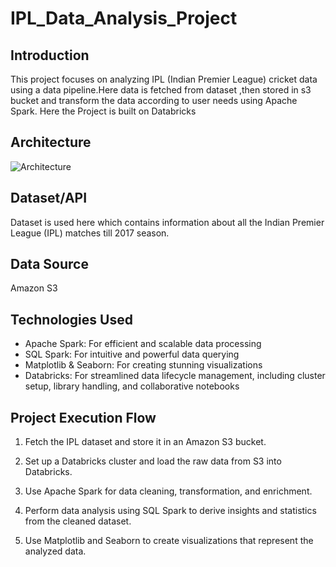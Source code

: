 # IPL_Data_Analysis_Project

## Introduction

This project focuses on analyzing IPL (Indian Premier League) cricket data using a data pipeline.Here data is fetched from dataset ,then stored in s3 bucket and transform the data according to user needs using Apache Spark. Here the Project is built on Databricks

## Architecture
![Architecture](https://github.com/harigovind088/IPL_Data_Analysis_Project/assets/80459421/e84cb106-5043-4ff7-bcbf-ecfae8c34826)


## Dataset/API
Dataset is used here which contains information about all the Indian Premier League (IPL) matches till 2017 season.

## Data Source
Amazon S3

## Technologies Used
+ Apache Spark: For efficient and scalable data processing
+ SQL Spark: For intuitive and powerful data querying
+ Matplotlib & Seaborn: For creating stunning visualizations
+ Databricks: For streamlined data lifecycle management, including cluster setup, library handling, and collaborative notebooks


## Project Execution Flow

1. Fetch the IPL dataset and store it in an Amazon S3 bucket.

2. Set up a Databricks cluster and load the raw data from S3 into Databricks.

3. Use Apache Spark for data cleaning, transformation, and enrichment.

4. Perform data analysis using SQL Spark to derive insights and statistics from the cleaned dataset.

5. Use Matplotlib and Seaborn to create visualizations that represent the analyzed data.
